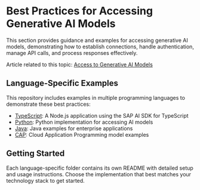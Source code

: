 # Best Practices for Accessing Generative AI Models

This section provides guidance and examples for accessing generative AI models, demonstrating how to establish connections, handle authentication, manage API calls, and process responses effectively.

Article related to this topic: [Access to Generative AI Models](https://btp-ai-bp.docs.sap/docs/technical-view/generative-ai/plain/access-to-generative-ai-models)

## Language-Specific Examples

This repository includes examples in multiple programming languages to demonstrate these best practices:

- [TypeScript](./typescript/): A Node.js application using the SAP AI SDK for TypeScript
- [Python](./python/): Python implementation for accessing AI models
- [Java](./java/): Java examples for enterprise applications
- [CAP](./cap/): Cloud Application Programming model examples

## Getting Started

Each language-specific folder contains its own README with detailed setup and usage instructions. Choose the implementation that best matches your technology stack to get started.
